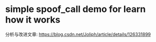 # simple spoof_call demo for learn how it works

分析与改进文章: https://blog.csdn.net/Joliph/article/details/126331899